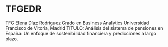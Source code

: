 # TFGEDR
TFG Elena Díaz Rodríguez
Grado en Business Analytics
Universidad Francisco de Vitoria, Madrid
TITULO: Análisis del sistema de pensiones en España: Un enfoque de sostenibilidad financiera y predicciones a largo plazo.
